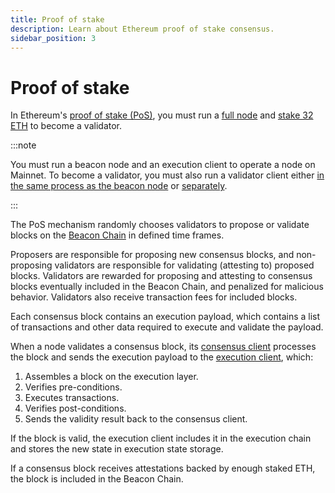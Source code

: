 ```yaml
---
title: Proof of stake
description: Learn about Ethereum proof of stake consensus.
sidebar_position: 3
---
```


# Proof of stake

In Ethereum's [proof of stake (PoS)](https://ethereum.org/en/developers/docs/consensus-mechanisms/pos/), you
must run a [full node](node-types.md) and
[stake 32 ETH](https://ethereum.org/en/staking/) to become a validator.

:::note

You must run a beacon node and an execution client to operate a node on Mainnet. To become a validator, you
must also run a validator client either [in the same process as the beacon node](../get-started/start-teku.md#start-the-clients-in-a-single-process) or [separately](../get-started/start-teku.md#run-the-clients-separately).

:::

The PoS mechanism randomly chooses validators to propose or validate blocks on the [Beacon Chain](https://ethereum.org/en/upgrades/beacon-chain/) in defined time frames.

Proposers are responsible for proposing new consensus blocks, and non-proposing validators are responsible for validating (attesting to) proposed blocks.
Validators are rewarded for proposing and attesting to consensus blocks eventually included in the Beacon Chain, and penalized for malicious behavior.
Validators also receive transaction fees for included blocks.

Each consensus block contains an execution payload, which contains a list of transactions and other data required to execute and validate the payload.

When a node validates a consensus block, its [consensus client](node-types.md#consensus-clients) processes the block
and sends the execution payload to the [execution client](node-types.md#execution-clients), which:

1. Assembles a block on the execution layer.
1. Verifies pre-conditions.
1. Executes transactions.
1. Verifies post-conditions.
1. Sends the validity result back to the consensus client.

If the block is valid, the execution client includes it in the execution chain and stores the new state in execution state storage.

If a consensus block receives attestations backed by enough staked ETH, the block is included in the Beacon Chain.
